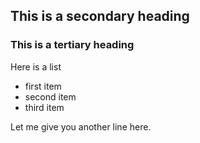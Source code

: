 ## This is a secondary heading
### This is a tertiary heading

Here is a list

* first item
* second item
* third item

Let me give you another line here.
